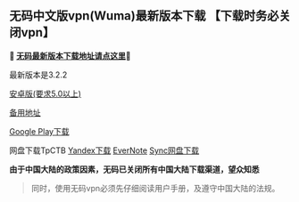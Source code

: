 ## 无码中文版vpn(Wuma)最新版本下载 【下载时务必关闭vpn】
**🔴 [无码最新版本下载地址请点这里](http://t.cn/RuiZqTB)🔴**

最新版本是3.2.2

[安卓版(要求5.0以上)](http://176.122.135.4/new/Wuma-git-3.2.3.apk)

[备用地址](https://dl0tgz6ee3upo.cloudfront.net/production/app/builds/025/894/494/original/0092a91604df7ac5eccd2d24f1927aa0/Wuma-git-3.2.3.apk) 

[Google Play下载](https://play.google.com/store/apps/details?id=com.muma.pn) 

网盘下载TpCTB
[Yandex下载](https://yadi.sk/d/V4kqy44b3UrCkq) 
[EverNote](https://www.evernote.com/shard/s465/sh/29b9e804-ae2a-4627-af7c-9812ca26d12c/7d37bd1bc9b59ac9778e5124577c648b) 
[Sync网盘下载](https://ln.sync.com/dl/9c3f10be0/7ihrejim-xtwzcczk-udqw-cxxrnxji) 

**由于中国大陆的政策因素，无码已关闭所有中国大陆下载渠道，望众知悉**
> 同时，使用无码vpn必须先仔细阅读用户手册，及遵守中国大陆的法规。



